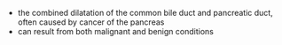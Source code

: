 - the combined dilatation of the common bile duct and pancreatic duct, often caused by cancer of the pancreas
- can result from both malignant and benign conditions